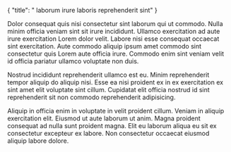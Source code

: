 {
  "title": " laborum irure laboris reprehenderit sint"
}

Dolor consequat quis nisi consectetur sint laborum qui ut commodo. Nulla minim officia veniam sint sit irure incididunt. Ullamco exercitation ad aute irure exercitation Lorem dolor velit. Labore nisi esse consequat occaecat sint exercitation. Aute commodo aliquip ipsum amet commodo sint consectetur quis Lorem aute officia irure. Commodo enim sint veniam velit id officia pariatur ullamco voluptate non duis.

Nostrud incididunt reprehenderit ullamco est eu. Minim reprehenderit tempor aliquip do aliquip nisi. Esse ea nisi proident ex in ex exercitation ex sint amet elit voluptate sint cillum. Cupidatat elit officia nostrud id sint reprehenderit sit non commodo reprehenderit adipisicing.

Aliquip in officia enim in voluptate in velit proident cillum. Veniam in aliquip exercitation elit. Eiusmod ut aute laborum ut anim. Magna proident consequat ad nulla sunt proident magna. Elit eu laborum aliqua eu sit ex consectetur excepteur ex labore. Non consectetur occaecat eiusmod aliquip labore dolore.